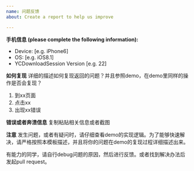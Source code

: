 ```yaml
---
name: 问题反馈
about: Create a report to help us improve

---
```


**手机信息 (please complete the following information):**
 - Device: [e.g. iPhone6]
 - OS: [e.g. iOS8.1]
 - YCDownloadSession Version [e.g. 22]

**如何复现**
详细的描述如何复现返回的问题？并且参照demo，在demo里同样的操作是否会复现？
1. 到xx页面
2. 点击xx
3. 出现xx错误

**错误或者奔溃信息**
复制粘贴相关信息或者截图


**注意**
发生问题，或者有疑问时，请仔细查看demo的实现逻辑。为了能够快速解决，请严格按照本模板描述，并且将你的问题在demo的复现过程详细描述出来。

有能力的同学，请自行debug问题的原因，然后进行反馈。或者找到解决办法后发起pull request。
